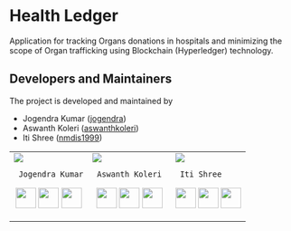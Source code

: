 # Health Ledger

Application for tracking Organs donations in hospitals and minimizing the scope of Organ trafficking using Blockchain (Hyperledger) technology.

## Developers and Maintainers
The project is developed and maintained by
- Jogendra Kumar ([jogendra](https://github.com/jogendra))
- Aswanth Koleri ([aswanthkoleri](https://github.com/aswanthkoleri))
- Iti Shree ([nmdis1999](https://github.com/nmdis1999))
<table>
<tr>
<td>
  <img src="https://avatars1.githubusercontent.com/u/20956124?s=150&v=4"/>
     
     Jogendra Kumar

<p align="center">
<a href = "https://github.com/jogendra"><img src = "http://www.iconninja.com/files/241/825/211/round-collaboration-social-github-code-circle-network-icon.svg" width="36" height = "36"/></a>
<a href = "https://twitter.com/imjog24"><img src = "https://www.shareicon.net/download/2016/07/06/107115_media.svg" width="36" height="36"/></a>
<a href = "https://www.linkedin.com/in/jogendrasingh24/"><img src = "http://www.iconninja.com/files/863/607/751/network-linkedin-social-connection-circular-circle-media-icon.svg" width="36" height="36"/></a>
</p>
</td>

<td>
     <img src="https://avatars1.githubusercontent.com/u/21339090?s=150&v=4"/>
     
     Aswanth Koleri 

<p align="center">
<a href = "https://github.com/aswanthkoleri"><img src = "http://www.iconninja.com/files/241/825/211/round-collaboration-social-github-code-circle-network-icon.svg" width="36" height = "36"/></a>
<a href = "https://twitter.com/"><img src = "https://www.shareicon.net/download/2016/07/06/107115_media.svg" width="36" height="36"/></a>
<a href = "https://www.linkedin.com"><img src = "http://www.iconninja.com/files/863/607/751/network-linkedin-social-connection-circular-circle-media-icon.svg" width="36" height="36"/></a>
</p>
</td>

<td>
     <img src="https://avatars1.githubusercontent.com/u/27366543?s=150&v=4" />
     
     Iti Shree

<p align="center">
<a href = "https://github.com/nmdis1999"><img src = "http://www.iconninja.com/files/241/825/211/round-collaboration-social-github-code-circle-network-icon.svg" width="36" height = "36"/></a>
<a href = "https://twitter.com/nmdis_iti"><img src = "https://www.shareicon.net/download/2016/07/06/107115_media.svg" width="36" height="36"/></a>
<a href = "https://www.linkedin.com/in/iti-shree-6b0ba210b/"><img src = "http://www.iconninja.com/files/863/607/751/network-linkedin-social-connection-circular-circle-media-icon.svg" width="36" height="36"/></a>
</p>
</td>
<tr>
  </table>
